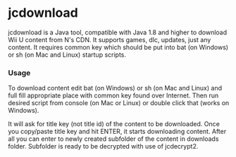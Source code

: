 # jcdownload

jcdownload is a Java tool, compatible with Java 1.8 and higher to download Wii U content from N's CDN. It supports games, dlc, updates, just any content.
It requires common key which should be put into bat (on Windows) or sh (on Mac and Linux) startup scripts.

### Usage

To download content edit bat (on Windows) or sh (on Mac and Linux) and full fill appropriate place with common key found over Internet.
Then run desired script from console (on Mac or Linux) or double click that (works on Windows).

It will ask for title key (not title id) of the content to be downloaded. Once you copy/paste title key and hit ENTER, it starts downloading content.
After all you can enter to newly created subfolder of the content in downloads folder. Subfolder is ready to be decrypted with use of jcdecrypt2.

